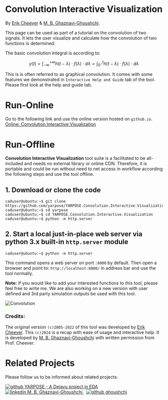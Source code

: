 # Convolution Interactive Visualization

By [Erik Cheever](http://www.swarthmore.edu/NatSci/echeeve1) & [M. B. Ghaznavi-Ghoushchi](https://github.com/ghoushchi).

This page can be used as part of a tutorial on the convolution of two signals. It lets the user visualize and calculate how the convolution of two functions is determined.

The basic convolution integral is according to:

$$ y(t)=\int_{-\infty}^{+\infty}{h(t-\lambda)\cdot f(\lambda)\cdot d\lambda}=\int_{0^-}^t{h(t-\lambda)\cdot f(\lambda)\cdot d\lambda} $$

 This is is often referred to as graphical convolution. It comes with some features we demonstrated in `Interactive Help and Guide` tab of the tool. Please first look at the help and guide tab.

# Run-Online
Go to the following link and use the online version hosted on `github.io`.
[Online: Convolution Interactive Visualization](https://ghoushchi.github.io/ICS-HPC/EDA/YARPOSE.Convolution.Interactive.Visualization)


# Run-Offline
**Convolution Interactive Visualization** tool suite is a facilitated to be all-included and needs no external library or online CDN. Therefore, it is portable and could be run without need to net access in workflow according the following steps and use the tool offline.

## 1. Download or clone the code
```console
caduser@ubuntu:~$ git clone https://github.com/yarpose/YARPOSE.Convolution.Interactive.Visualization
caduser@ubuntu:~$ cd yarpose
caduser@ubuntu:~$ cd YARPOSE.Convolution.Interactive.Visualization
caduser@ubuntu:~$ python -m http.server
```


## 2. Start a local just-in-place web server via python 3.x built-in ```http.server``` module

```console
caduser@ubuntu:~$ python -m http.server
```
This command opens a web server on port `:8000` by default. Then open a browser and point to:
```http://localhost:8000/``` in address bar and use the tool normally.

**Note:** If you would like to add your interested functions to this tool, please feel free to write me. We are also working on a new version with user defined and 3rd party simulation outputs be used with this tool.  


![Convolution](media/convolution.gif)

### Credits:
The original version `(c)2005-2022` of this tool was developed by [Erik Cheever](http://www.swarthmore.edu/NatSci/echeeve1). This `(c)2024` is a recap with ease of usage and interactive help. It is developed by [M. B. Ghaznavi-Ghoushchi](https://www.linkedin.com/in/ghaznavi-ghoushchi) with written permission from Prof. Cheever.

# Related Projects
Please follow us to be informed about related projects:

<p>
<a href="https://github.com/yarpose" rel="nofollow noreferrer">
    <img src="media/GH.png" alt="github"> YARPOSE - A Dejavu project in EDA
  </a><br>
  <a href="https://www.linkedin.com/in/ghaznavi-ghoushchi" rel="nofollow noreferrer">
    <img src="media/LI.png" alt="linkedin"> M. B. Ghaznavi-Ghoushchi
  </a> &nbsp; 
  <a href="https://github.com/ghoushchi" rel="nofollow noreferrer">
    <img src="media/GH.png" alt="github"> ghoushchi
  </a>
</p>